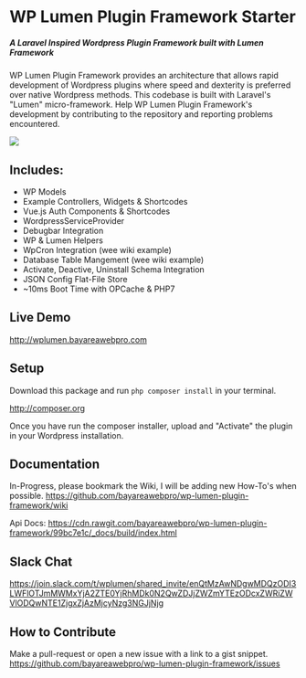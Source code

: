 # WP Lumen Plugin Framework Starter

##### A Laravel Inspired Wordpress Plugin Framework built with Lumen Framework

WP Lumen Plugin Framework provides an architecture that allows rapid development of Wordpress plugins where speed and dexterity is preferred over native Wordpress methods. This codebase is built with Laravel's "Lumen" micro-framework.  Help WP Lumen Plugin Framework's development by contributing to the repository and reporting problems encountered.

![](https://cdn.rawgit.com/bayareawebpro/wp-lumen-plugin-framework/60a708a9/resources/assets/screenshots/preview.png)

## Includes:
* WP Models
* Example Controllers, Widgets & Shortcodes
* Vue.js Auth Components & Shortcodes
* WordpressServiceProvider
* Debugbar Integration
* WP & Lumen Helpers
* WpCron Integration (wee wiki example)
* Database Table Mangement (wee wiki example)
* Activate, Deactive, Uninstall Schema Integration
* JSON Config Flat-File Store
* ~10ms Boot Time with OPCache & PHP7

## Live Demo
http://wplumen.bayareawebpro.com

## Setup

Download this package and run ```php composer install``` in your terminal.

http://composer.org

Once you have run the composer installer, upload and "Activate" the plugin in your Wordpress installation.

## Documentation

In-Progress, please bookmark the Wiki, I will be adding new How-To's when possible.
https://github.com/bayareawebpro/wp-lumen-plugin-framework/wiki

Api Docs: https://cdn.rawgit.com/bayareawebpro/wp-lumen-plugin-framework/99bc7e1c/_docs/build/index.html

## Slack Chat
https://join.slack.com/t/wplumen/shared_invite/enQtMzAwNDgwMDQzODI3LWFlOTJmMWMxYjA2ZTE0YjRhMDk0N2QwZDJjZWZmYTEzODcxZWRiZWVlODQwNTE1ZjgxZjAzMjcyNzg3NGJjNjg

## How to Contribute

Make a pull-request or open a new issue with a link to a gist snippet.
https://github.com/bayareawebpro/wp-lumen-plugin-framework/issues

